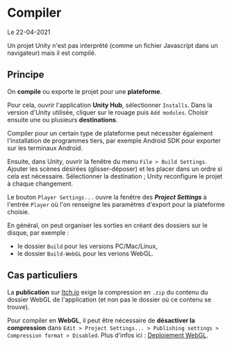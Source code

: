 # Compiler

Le 22-04-2021

Un projet Unity n'est pas interprété (comme un fichier Javascript dans un navigateur) mais il est compilé.

## Principe

On **compile** ou exporte le projet pour une **plateforme**.

Pour cela, ouvrir l'application **Unity Hub**, sélectionner `Installs`. Dans la version d'Unity utilisée, cliquer sur le rouage puis `Add modules`. Choisir ensuite une ou plusieurs **destinations**.

Compiler pour un certain type de plateforme peut nécessiter également l'installation de programmes tiers, par exemple Android SDK pour exporter sur les terminaux Android.

Ensuite, dans Unity, ouvrir la fenêtre du menu `File > Build Settings`. Ajouter les scènes désirées (glisser-déposer) et les placer dans un ordre si cela est nécessaire. Sélectionner la destination ; Unity reconfigure le projet à chaque changement.

Le bouton `Player Settings...` ouvre la fenêtre des ***Project Settings*** à l'entrée `Player` où l'on renseigne les paramètres d'export pour la plateforme choisie.

En général, on peut organiser les sorties en créant des dossiers sur le disque, par exemple :
- le dossier `Build` pour les versions PC/Mac/Linux,
- le dossier `Build-WebGL` pour les verions WebGL.

## Cas particuliers

La **publication** sur [Itch.io](https://itch.io "Itch.io") exige la compression en `.zip` du contenu du dossier WebGL de l'application (et non pas le dossier où ce contenu se trouve).

Pour compiler en **WebGL**, il peut être nécessaire de **désactiver la compression** dans `Edit > Project Settings... > Publishing settings > Compression format > Disabled`. Plus d'infos ici : [Deploiement WebGL](https://docs.unity3d.com/Manual/webgl-deploying.html "https://docs.unity3d.com/Manual/webgl-deploying.html").